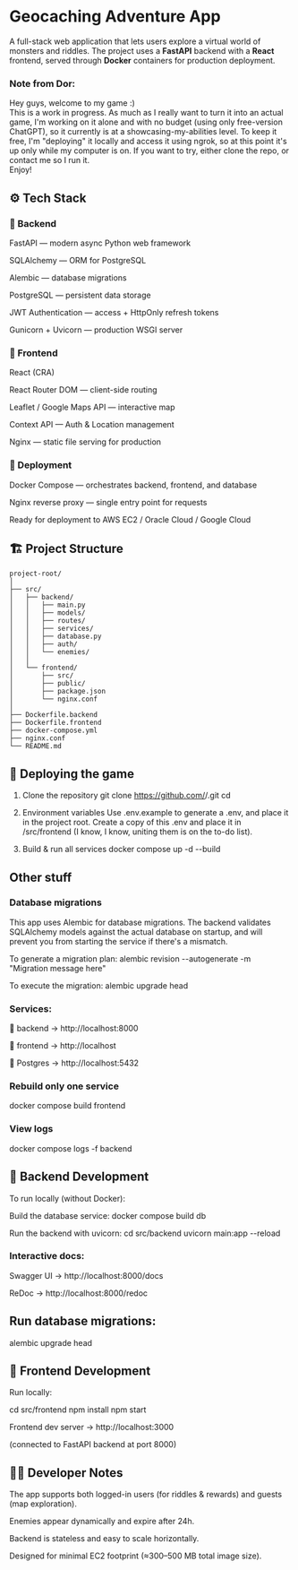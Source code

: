 # Geocaching Adventure App

A full-stack web application that lets users explore a virtual world of monsters and riddles.
The project uses a **FastAPI** backend with a **React** frontend, served through **Docker** containers for production deployment.

### Note from Dor:
Hey guys, welcome to my game :) <br>
This is a work in progress. 
As much as I really want to turn it into an actual game, I'm working on it alone and with no budget (using only free-version ChatGPT), 
so it currently is at a showcasing-my-abilities level.
To keep it free, I'm "deploying" it locally and access it using ngrok, so at this point it's up only while my computer is on.
If you want to try, either clone the repo, or contact me so I run it.<br>
Enjoy!

## ⚙️ Tech Stack
### 🧠 Backend

FastAPI — modern async Python web framework

SQLAlchemy — ORM for PostgreSQL

Alembic — database migrations

PostgreSQL — persistent data storage

JWT Authentication — access + HttpOnly refresh tokens

Gunicorn + Uvicorn — production WSGI server

### 💎 Frontend

React (CRA)

React Router DOM — client-side routing

Leaflet / Google Maps API — interactive map

Context API — Auth & Location management

Nginx — static file serving for production

### 🐳 Deployment

Docker Compose — orchestrates backend, frontend, and database

Nginx reverse proxy — single entry point for requests

Ready for deployment to AWS EC2 / Oracle Cloud / Google Cloud

## 🏗️ Project Structure
```
project-root/
│
├── src/
│   ├── backend/
│   │   ├── main.py
│   │   ├── models/
│   │   ├── routes/
│   │   ├── services/
│   │   ├── database.py
│   │   ├── auth/
│   │   └── enemies/
│   │
│   └── frontend/
│       ├── src/
│       ├── public/
│       ├── package.json
│       └── nginx.conf
│
├── Dockerfile.backend
├── Dockerfile.frontend
├── docker-compose.yml
├── nginx.conf
└── README.md
```

## 🚀 Deploying the game
1. Clone the repository
git clone https://github.com/<your-username>/<your-repo>.git
cd <your-repo>

2. Environment variables
Use .env.example to generate a .env, and place it in the project root.
Create a copy of this .env and place it in /src/frontend
(I know, I know, uniting them is on the to-do list).

3. Build & run all services
docker compose up -d --build

## Other stuff

### Database migrations
This app uses Alembic for database migrations.
The backend validates SQLAlchemy models against the actual database on startup, 
and will prevent you from starting the service if there's a mismatch.


To generate a migration plan:
alembic revision --autogenerate -m "Migration message here"

To execute the migration:
alembic upgrade head

### Services:

🧠 backend → http://localhost:8000

💎 frontend → http://localhost

🐘 Postgres → http://localhost:5432

### Rebuild only one service
docker compose build frontend

### View logs
docker compose logs -f backend

## 🧰 Backend Development

To run locally (without Docker):

Build the database service:
docker compose build db


Run the backend with uvicorn:
cd src/backend
uvicorn main:app --reload

### Interactive docs:

Swagger UI → http://localhost:8000/docs

ReDoc → http://localhost:8000/redoc

## Run database migrations:

alembic upgrade head

## 🎨 Frontend Development

Run locally:

cd src/frontend
npm install
npm start


Frontend dev server → http://localhost:3000

(connected to FastAPI backend at port 8000)

## 🧙‍♂️ Developer Notes

The app supports both logged-in users (for riddles & rewards)
and guests (map exploration).

Enemies appear dynamically and expire after 24h.

Backend is stateless and easy to scale horizontally.

Designed for minimal EC2 footprint (≈300–500 MB total image size).